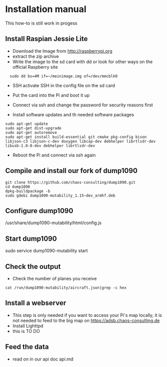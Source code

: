 # Installation manual
This how-to is still work in progess

## Install Raspian Jessie Lite
* Download the Image from http://raspberrypi.org
* extract the zip archive
* Write the image to the sd card with dd or look for other ways on the official Raspberry site

```
  sudo dd bs=4M if=~/meinimage.img of=/dev/mmcblk0
```

* SSH activate SSH in the config file on the sd card

* Put the card into the Pi and boot it up
* Connect via ssh and change the password for security reasons first
* Install software updates and th needed software packages

```
sudo apt-get update
sudo apt-get dist-upgrade
sudo apt-get autoremove
sudo apt-get install build-essential git cmake pkg-config bison libjson-c3 libjson-c-dev doxygen libcap-dev debhelper librtlsdr-dev libusb-1.0-0-dev debhelper librtlsdr-dev
```

* Reboot the Pi and connect via ssh again

## Compile and install our fork of dump1090
```
git clone https://github.com/chaos-consulting/dump1090.git
cd dump1090
dpkg-buildpackage -b
sudo gdebi dump1090-mutability_1.15~dev_armhf.deb
```

## Configure dump1090
/usr/share/dump1090-mutability/html/config.js

## Start dump1090
sudo service dump1090-mutability start

## Check the output
* Check the number of planes you receive

```
cat /run/dump1090-mutability/aircraft.json|grep -c hex
```

## Install a webserver
* This step is only needed if you want to access your Pi's map locally, it is not needed to feed to the big map on https://adsb.chaos-consulting.de
* Install Lighttpd
* this is TO DO

## Feed the data
* read on in our api doc api.md
